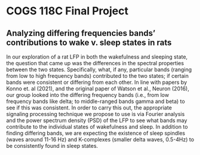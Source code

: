 # COGS 118C Final Project
## Analyzing differing frequencies bands’ contributions to wake v. sleep states in rats

In our exploration of a rat LFP in both the wakefulness and sleeping state, the question that came up was the differences in the spectral properties between the two states. Specifically, what, if any, particular bands (ranging from low to high frequency bands) contributed to the two states; if certain bands were consistent or differing from each other. In line with papers by Konno et. al (2021), and the original paper of Watson et al., Neuron (2016), our group looked into the differing frequency bands (i.e., from low frequency bands like delta; to middle-ranged bands gamma and beta) to see if this was consistent. In order to carry this out, the appropriate signaling processing technique we propose to use is via Fourier analysis and the power spectrum density (PSD) of the LFP to see what bands may contribute to the individual states of wakefulness and sleep. 
In addition to finding differing bands, we are expecting the existence of sleep spindles (waves around 11-16 Hz) and K-complexes (smaller delta waves, 0.5-4Hz) to be consistently found in sleep states. 

